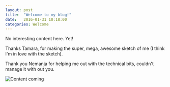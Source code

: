 ```yaml
---
layout: post
title:  "Welcome to my blog!"
date:   2016-01-31 10:18:00
categories: Welcome
---
```



No interesting content here. Yet!

Thanks Tamara, for making the super, mega, awesome sketch of me (I think I'm in love with the sketch).

Thank you Nemanja for helping me out with the technical bits, couldn't manage it with out you.

![Content coming](https://media0.giphy.com/media/1dr4D4zxSlOEM/200.gif)
